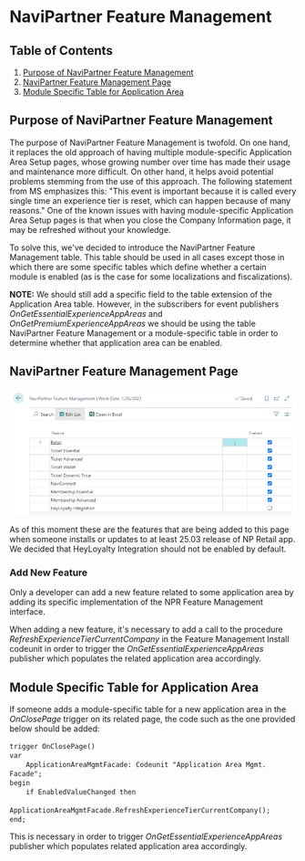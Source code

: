 # NaviPartner Feature Management

## Table of Contents

1. [Purpose of NaviPartner Feature Management]()
2. [NaviPartner Feature Management Page]()
3. [Module Specific Table for Application Area]()

## Purpose of NaviPartner Feature Management

The purpose of NaviPartner Feature Management is twofold. On one hand, it replaces the old approach of having multiple module-specific Application Area Setup pages, whose growing number over time has made their usage and maintenance more difficult. On other hand, it helps avoid potential problems stemming from the use of this approach. The following statement from MS emphasizes this: "This event is important because it is called every single time an experience tier is reset, which can happen because of many reasons." One of the known issues with having module-specific Application Area Setup pages is that when you close the Company Information page, it may be refreshed without your knowledge.

To solve this, we've decided to introduce the NaviPartner Feature Management table. This table should be used in all cases except those in which there are some specific tables which define whether a certain module is enabled (as is the case for some localizations and fiscalizations).

**NOTE:** We should still add a specific field to the table extension of the Application Area table. However, in the subscribers for event publishers _OnGetEssentialExperienceAppAreas_ and _OnGetPremiumExperienceAppAreas_ we should be using the table NaviPartner Feature Management or a module-specific table in order to determine whether that application area can be enabled.

## NaviPartner Feature Management Page

![NaviPartner Feature Management Page](FeatureManagement.png)

As of this moment these are the features that are being added to this page when someone installs or updates to at least 25.03 release of NP Retail app. We decided that HeyLoyalty Integration should not be enabled by default. 

### Add New Feature

Only a developer can add a new feature related to some application area by adding its specific implementation of the NPR Feature Management interface.

When adding a new feature, it's necessary to add a call to the procedure _RefreshExperienceTierCurrentCompany_ in the Feature Management Install codeunit in order to trigger the _OnGetEssentialExperienceAppAreas_ publisher which populates the related application area accordingly.

## Module Specific Table for Application Area

If someone adds a module-specific table for a new application area in the _OnClosePage_ trigger on its related page, the code such as the one provided below should be added:

```
trigger OnClosePage()
var
    ApplicationAreaMgmtFacade: Codeunit "Application Area Mgmt. Facade";
begin
    if EnabledValueChanged then
        ApplicationAreaMgmtFacade.RefreshExperienceTierCurrentCompany(); 
end;
```

This is necessary in order to trigger _OnGetEssentialExperienceAppAreas_ publisher which populates related application area accordingly.